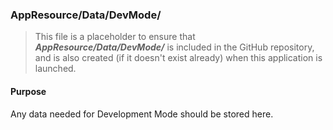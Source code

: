 ﻿### AppResource/Data/DevMode/
> This file is a placeholder to ensure that ***AppResource/Data/DevMode/*** is included in the GitHub repository, and is also
created (if it doesn't exist already) when this application is launched.

#### Purpose
Any data needed for Development Mode should be stored here.